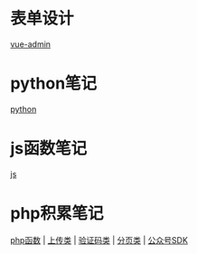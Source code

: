 # 表单设计
[vue-admin](https://yangsphp.github.io/vue-admin/)

# python笔记
[python](https://yangsphp.github.io/python)

# js函数笔记
[js](https://yangsphp.github.io/js)

# php积累笔记
[php函数](https://yangsphp.github.io/php) |
[上传类](https://yangsphp.github.io/php/upload.html) |
[验证码类](https://yangsphp.github.io/php/captcha.html) |
[分页类](https://yangsphp.github.io/php/page.html) |
[公众号SDK](https://yangsphp.github.io/php/wechat.class.html)